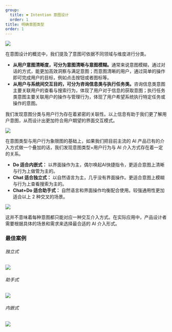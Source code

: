 ```yaml
---
group:
  title: ❤️ Intention 意图设计
  order: 1
title: 明确意图类型
order: 1
---
```


![](https://mdn.alipayobjects.com/huamei_iwk9zp/afts/img/A*Hl54SK43ZcEAAAAAAAAAAAAADgCCAQ/fmt.webp)

<font style="background-color:rgb(253, 253, 254);">在意图设计的概览中，我们提及了意图可依据不同领域与维度进行分类。</font>

- **<font style="background-color:rgb(253, 253, 254);">从用户意图清晰度，可分为意图清晰与意图模糊。</font>**<font style="background-color:rgb(253, 253, 254);">通常来说意图模糊，通过对话的方式，能更加高效洞察与满足意图；而意图清晰的用户，通过简单的操作即可完成用户的目标，例如点击按钮或者图标等。</font>
- **<font style="background-color:rgb(253, 253, 254);">从用户与系统间交互目的，可分为咨询信息类与执行任务类。</font>**<font style="background-color:rgb(253, 253, 254);">咨询信息类意图主要关联用户的查看与搜索行为，体现了用户对于信息的获取意图；执行任务类意图主要关联用户的操作与管理行为，体现了用户希望系统执行特定任务或操作的意图。</font>

<font style="background-color:rgb(253, 253, 254);">我们发现意图分类与用户行为存在着紧密的关联性。以上信息有助于我们更了解用户意图，从而设计出更加符合用户期望的界面交互模式。</font>

![](https://mdn.alipayobjects.com/huamei_iwk9zp/afts/img/A*9LwoQ4MwwDMAAAAAAAAAAAAADgCCAQ/fmt.webp)

在意图类型与用户行为象限图的基础上，如果我们把目前主流的 AI 产品已有的介入方式做一个叠加的话，我们发现意图类型+用户行为与 AI 介入方式存在着一定的关系。

- **Do 适合内嵌式：** 以界面操作为主，偶尔唤起AI快捷指令，更适合意图上清晰与行为上做管为主的。
- **Chat 适合独立式：** 以自然语言为主，几乎没有界面操作。更适合意图上模糊与行为上查看搜索为主的。
- **Chat+Do 适合助手式：** 自然语言和界面操作均衡配合使用。较强通用性更加适合以上 2 种交叉的场景。

![](https://mdn.alipayobjects.com/huamei_iwk9zp/afts/img/A*9gYzSLymZJ8AAAAAAAAAAAAADgCCAQ/fmt.webp)

<font style="background-color:rgb(253, 253, 254);">这并不意味着每种意图都只能对应一种交互介入方式。在实际应用中，产品设计者需要根据具体的场景和需求来选择最合适的 AI 介入形式。</font>

<h3 id="GhfZI">最佳案例</h3>
<h6 id="dU1Jh">独立式</h6>

![](https://mdn.alipayobjects.com/huamei_iwk9zp/afts/img/A*PGBUQpVeVm0AAAAAAAAAAAAADgCCAQ/fmt.webp)

<h6 id="BrvU6">助手式</h6>

![](https://mdn.alipayobjects.com/huamei_iwk9zp/afts/img/A*lqolSZOH3-4AAAAAAAAAAAAADgCCAQ/fmt.webp)

<h6 id="Lx9NL">内嵌式</h6>

![](https://mdn.alipayobjects.com/huamei_iwk9zp/afts/img/A*39iBTpJDTSEAAAAAAAAAAAAADgCCAQ/fmt.webp)
